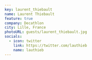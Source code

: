 ```yaml
---
key: laurent_thiebault
name: Laurent Thiebault
feature: true
company: Decathlon
city: Lille, France
photoURL: guests/laurent_thiebault.jpg
socials:
  - icon: twitter
    link: https://twitter.com/lauthieb
    name: lauthieb
---
```



